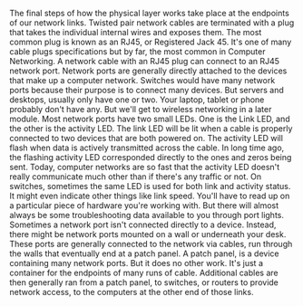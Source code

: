 The final steps of how the physical layer works take place at the endpoints of our network links. Twisted pair network cables are terminated with a plug that takes the individual internal wires and exposes them. The most common plug is known as an RJ45, or Registered Jack 45. It's one of many cable plugs specifications but by far, the most common in Computer Networking. A network cable with an RJ45 plug can connect to an RJ45 network port. Network ports are generally directly attached to the devices that make up a computer network. Switches would have many network ports because their purpose is to connect many devices. But servers and desktops, usually only have one or two. Your laptop, tablet or phone probably don't have any. But we'll get to wireless networking in a later module. Most network ports have two small LEDs. One is the Link LED, and the other is the activity LED. The link LED will be lit when a cable is properly connected to two devices that are both powered on. The activity LED will flash when data is actively transmitted across the cable. In long time ago, the flashing activity LED corresponded directly to the ones and zeros being sent. Today, computer networks are so fast that the activity LED doesn't really communicate much other than if there's any traffic or not. On switches, sometimes the same LED is used for both link and activity status. It might even indicate other things like link speed. You'll have to read up on a particular piece of hardware you're working with. But there will almost always be some troubleshooting data available to you through port lights. Sometimes a network port isn't connected directly to a device. Instead, there might be network ports mounted on a wall or underneath your desk. These ports are generally connected to the network via cables, run through the walls that eventually end at a patch panel. A patch panel, is a device containing many network ports. But it does no other work. It's just a container for the endpoints of many runs of cable. Additional cables are then generally ran from a patch panel, to switches, or routers to provide network access, to the computers at the other end of those links.
